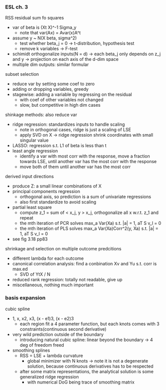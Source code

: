 ### ESL ch. 3

RSS residual sum fo squares
- var of beta is (Xt X)^-1 Sigma_y
  - note that var(Ax) = Avar(x)A^t
- assume y ~ N(X beta, sigma^2) 
  - test whether beta_j = 0 -> t-distribution, hypothesis test
  - remove k variables -> F-test
- schimidt orthogonalize inputs(N = d) -> each beta_j only depends on z_j and y -> projection on each axis of the d-dim space
- multiple dim outputs: similar formular

subset selection
- reduce var by setting some coef to zero
- adding or dropping variables, greedy
- stagewise: adding a variable by regressing on the residual
  - with coef of other variables not changed
  - slow, but competitive in high dim cases

shinkage methods: also reduce var
- ridge regression: standardizes inputs to handle scaling
  - note in orthogonal cases, ridge is just a scaling of LSE
  - apply SVD on X -> ridge regression shrink coordinates with small singular value
- LASSO: regression s.t. L1 of beta is less than t
- least angle regression
  - identify a var with most corr with the response, move a fraction towards LSE, until another var has the most corr with the response
  - move both of them until another var has the most corr

derived input directions
- produce Z: a small linear combinations of X
- principal components regression
  - orthogonal axis, so prediction is a sum of univariate regressions
  - also first standardize to avoid scaling
- partial least square
  - compute z_1 = sum of < x_j, y > x_j, orthogonalize all x w.r.t. z_1 and repeat
  - the mth iteration of PCR solves max_a Var(Xa) s.t. |a| = 1, aT S v_l = 0
  - the mth iteration of PLS solves max_a Var(Xa)Corr^2(y, Xa) s.t. |a| = 1, aT S v_l = 0
- see fig 3.18 pp83

shrinkage and selection on multiple outcome predcitions
- different lambda for each outcome
- canonical correlation analysis: find a conbination Xv and Yu s.t. corr is max.ed
  - SVD of YtX / N
- reduced rank regression: totally not readable, give up
- miscellaneous, nothing much important

### basis expansion

cubic spline
- 1, x, x2, x3, (x - e1)3, (x - e2)3
  - each region fit a 4 parameter function, but each knots comes with 3 constraints(continuous second derivative)
- very wild prediction outside of the boundary
  - introducing natural cubic spline: linear beyond the boundary -> 4 deg of freedom freed
- smoothing splines
  - RSS = LSE + lambda curvature
    - global minimizer with N knots -> note it is not a degenerate solution, because continuous derivatives has to be respected
  - after some matrix representations, the analytical solution is some generalized ridge regression
    - with numerical DoG being trace of smoothing matrix